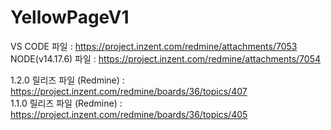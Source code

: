 # YellowPageV1

<!-- 
### <span class="github-emoji" style="background-image: url(https://github.githubassets.com/images/icons/emoji/unicode/26a0.png?v8)" data-src="https://github.githubassets.com/images/icons/emoji/unicode/26a0.png?v8">⚠</span> **이클립스 Poll시 Master이 아닌 Tag를 버전에 맞게 Pull하시는것을 권장드립니다.** </br>

### <span class="github-emoji" style="background-image: url(https://github.githubassets.com/images/icons/emoji/unicode/26a0.png?v8)" data-src="https://github.githubassets.com/images/icons/emoji/unicode/26a0.png?v8">⚠</span> **엔진 Jar 파일 적용 방법** </br>
YellowPage 엔진 Jar 파일(YellowPage-Release-1.2.0.zip/jar)은 Redmine에서 다운로드 후 적용하시기 바랍니다.</br>
-->

VS CODE 파일 : https://project.inzent.com/redmine/attachments/7053 </br>
NODE(v14.17.6) 파일 : https://project.inzent.com/redmine/attachments/7054 </br>

1.2.0 릴리즈 파일 (Redmine) : https://project.inzent.com/redmine/boards/36/topics/407 </br>
1.1.0 릴리즈 파일 (Redmine) : https://project.inzent.com/redmine/boards/36/topics/405 </br>
